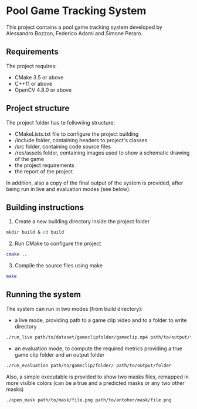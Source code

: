 # Pool Game Tracking System
This project contains a pool game tracking system developed by Alessandro Bozzon, Federico Adami and Simone Peraro.

## Requirements
The project requires:

- CMake 3.5 or above
- C++11 or above
- OpenCV 4.8.0 or above

## Project structure
The project folder has te followiing structure:

- CMakeLists.txt file to configure the project building
- /include folder, containing headers to project's classes
- /src folder, containing code source files
- /res/assets folder, containing images used to show a schematic drawing of the game
- the project requirements
- the report of the project

In addition, also a copy of the final output of the system is provided, after being run in live and evaluation modes (see below).

## Building instructions

1. Create a new building directory inside the project folder

```bash
mkdir build & cd build
```

2. Run CMake to configure the project
```bash
cmake ..
```

3. Compile the source files using make
```bash
make
```

## Running the system

The system can run in two modes (from build directory): 

- a live mode, providing path to a game clip video and to a folder to write directory
```bash [example]
./run_live path/to/dataset/gameclipfolder/gameclip.mp4 path/to/output/folder/
```
- an evaluation mode, to compute the required metrics providing a true game clip folder and an output folder

```bash
./run_evaluation path/to/gameclip/folder/ path/to/output/folder
```


Also, a simple executable is provided to show two masks files, remapped in more visible colors (can be a true and a predicted masks or any two other masks)

```bash
./open_mask path/to/mask/file.png path/to/antoher/mask/file.png
```
